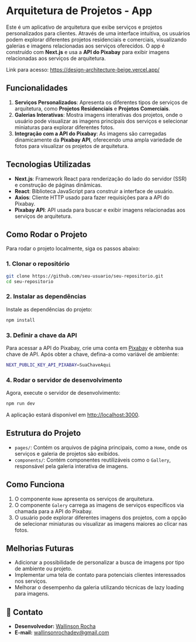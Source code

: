 # Arquitetura de Projetos - App

Este é um aplicativo de arquitetura que exibe serviços e projetos personalizados para clientes. Através de uma interface intuitiva, os usuários podem explorar diferentes projetos residenciais e comerciais, visualizando galerias e imagens relacionadas aos serviços oferecidos. O app é construído com **Next.js** e usa a **API do Pixabay** para exibir imagens relacionadas aos serviços de arquitetura.

Link para acesso: https://design-architecture-beige.vercel.app/

## Funcionalidades

1. **Serviços Personalizados**: Apresenta os diferentes tipos de serviços de arquitetura, como **Projetos Residenciais** e **Projetos Comerciais**.
2. **Galerias Interativas**: Mostra imagens interativas dos projetos, onde o usuário pode visualizar as imagens principais dos serviços e selecionar miniaturas para explorar diferentes fotos.
3. **Integração com a API do Pixabay**: As imagens são carregadas dinamicamente da **Pixabay API**, oferecendo uma ampla variedade de fotos para visualizar os projetos de arquitetura.

## Tecnologias Utilizadas

- **Next.js**: Framework React para renderização do lado do servidor (SSR) e construção de páginas dinâmicas.
- **React**: Biblioteca JavaScript para construir a interface de usuário.
- **Axios**: Cliente HTTP usado para fazer requisições para a API do Pixabay.
- **Pixabay API**: API usada para buscar e exibir imagens relacionadas aos serviços de arquitetura.

## Como Rodar o Projeto

Para rodar o projeto localmente, siga os passos abaixo:

### 1. Clonar o repositório

```bash
git clone https://github.com/seu-usuario/seu-repositorio.git
cd seu-repositorio
```

### 2. Instalar as dependências

Instale as dependências do projeto:

```bash
npm install
```

### 3. Definir a chave da API

Para acessar a API do Pixabay, crie uma conta em [Pixabay](https://pixabay.com/) e obtenha sua chave de API. Após obter a chave, defina-a como variável de ambiente:

```bash
NEXT_PUBLIC_KEY_API_PIXABAY=SuaChaveAqui
```

### 4. Rodar o servidor de desenvolvimento

Agora, execute o servidor de desenvolvimento:

```bash
npm run dev
```

A aplicação estará disponível em [http://localhost:3000](http://localhost:3000).

## Estrutura do Projeto

- `pages/`: Contém os arquivos de página principais, como a `Home`, onde os serviços e galeria de projetos são exibidos.
- `components/`: Contém componentes reutilizáveis como o `Gallery`, responsável pela galeria interativa de imagens.

## Como Funciona

1. O componente `Home` apresenta os serviços de arquitetura.
2. O componente `Galery` carrega as imagens de serviços específicos via chamada para a API do Pixabay.
3. O usuário pode explorar diferentes imagens dos projetos, com a opção de selecionar miniaturas ou visualizar as imagens maiores ao clicar nas fotos.


## Melhorias Futuras

- Adicionar a possibilidade de personalizar a busca de imagens por tipo de ambiente ou projeto.
- Implementar uma tela de contato para potenciais clientes interessados nos serviços.
- Melhorar o desempenho da galeria utilizando técnicas de lazy loading para imagens.

## 📝 Contato

- **Desenvolvedor:** [Wallinson Rocha](https://dev.wallinson.com)
- **E-mail:** wallinsonrochadev@gmail.com
